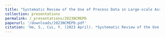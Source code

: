 ```yaml
---
title: "Systematic Review of the Use of Process Data in Large-scale Assessments"
collection: presentations
permalink: /_presentations/2023NCMEPD
paperurl: '/downloads/2023NCMEPD.pdf'
citation: 'He, S., Cui, Y. (2023 April). *Systematic Review of the Use of Process Data in Large-scale Assessments*. Paper presented at the annual meeting of the National Council on Measurement in Education, Chicago, IL.'
---
```

